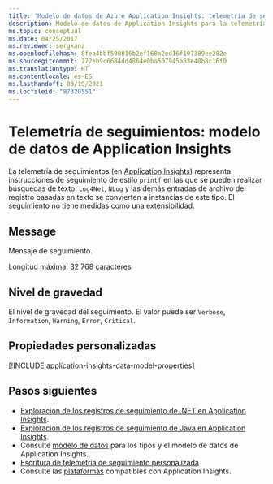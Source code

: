 ```yaml
---
title: 'Modelo de datos de Azure Application Insights: telemetría de seguimiento'
description: Modelo de datos de Application Insights para la telemetría de seguimientos
ms.topic: conceptual
ms.date: 04/25/2017
ms.reviewer: sergkanz
ms.openlocfilehash: 8fea4bbf590816b2ef168a2ed16f197389ee282e
ms.sourcegitcommit: 772eb9c6684dd4864e0ba507945a83e48b8c16f0
ms.translationtype: HT
ms.contentlocale: es-ES
ms.lasthandoff: 03/19/2021
ms.locfileid: "87320551"
---
```

# <a name="trace-telemetry-application-insights-data-model"></a>Telemetría de seguimientos: modelo de datos de Application Insights

La telemetría de seguimientos (en [Application Insights](./app-insights-overview.md)) representa instrucciones de seguimiento de estilo `printf` en las que se pueden realizar búsquedas de texto. `Log4Net`, `NLog` y las demás entradas de archivo de registro basadas en texto se convierten a instancias de este tipo. El seguimiento no tiene medidas como una extensibilidad.

## <a name="message"></a>Message

Mensaje de seguimiento.

Longitud máxima: 32 768 caracteres

## <a name="severity-level"></a>Nivel de gravedad

El nivel de gravedad del seguimiento. El valor puede ser `Verbose`, `Information`, `Warning`, `Error`, `Critical`.

## <a name="custom-properties"></a>Propiedades personalizadas

[!INCLUDE [application-insights-data-model-properties](../../../includes/application-insights-data-model-properties.md)]

## <a name="next-steps"></a>Pasos siguientes

- [Exploración de los registros de seguimiento de .NET en Application Insights](./asp-net-trace-logs.md).
- [Exploración de los registros de seguimiento de Java en Application Insights](./java-trace-logs.md).
- Consulte [modelo de datos](data-model.md) para los tipos y el modelo de datos de Application Insights.
- [Escritura de telemetría de seguimiento personalizada](./api-custom-events-metrics.md#tracktrace)
- Consulte las [plataformas](./platforms.md) compatibles con Application Insights.

